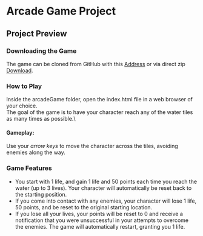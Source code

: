 # Arcade Game Project

## Project Preview
### Downloading the Game
The game can be cloned from GitHub with this [Address](https://github.com/cjromero51/arcadeGame.git) or via direct zip [Download](https://github.com/cjromero51/arcadeGame/archive/master.zip).
### How to Play
Inside the arcadeGame folder, open the index.html file in a web browser of your choice.\
The goal of the game is to have your character reach any of the water tiles as many times as possible.\
#### Gameplay:
Use your *arrow keys* to move the character across the tiles, avoiding enemies along the way.
### Game Features
 - You start with 1 life, and gain 1 life and 50 points each time you reach the water (up to 3 lives).  Your character will automatically be reset back to the starting position.
 - If you come into contact with any enemies, your character will lose 1 life, 50 points, and be reset to the original starting location.
 - If you lose all your lives, your points will be reset to 0 and receive a notification that you were unsuccessful in your attempts to overcome the enemies.  The game will automatically restart, granting you 1 life.
